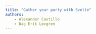 ```yaml
---
title: "Gather your party with Svelte"
authors:
    - Alexander Castillo
    - Dag Erik Løvgren                           
---
```

